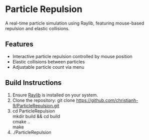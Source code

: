 # Particle Repulsion

A real-time particle simulation using Raylib, featuring mouse-based repulsion and elastic collisions.

## Features

- Interactive particle repulsion controlled by mouse position
- Elastic collisions between particles
- Adjustable particle count via menu

## Build Instructions

1. Ensure [Raylib](https://www.raylib.com/) is installed on your system.
2. Clone the repository: git clone https://github.com/christianh-9/ParticleRepulsion.git
3. cd ParticleRepulsion  
   mkdir build && cd build  
   cmake ..  
   make  
4. ./ParticleRepulsion



